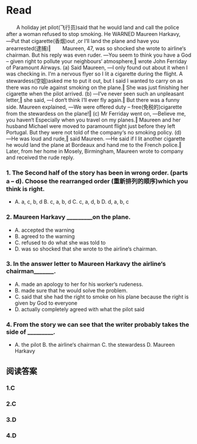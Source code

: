 # Read
　　A holiday jet pilot(飞行员)said that he would land and call the police after a woman refused to stop smoking. He WARNED Maureen Harkavy, ―Put that cigarette(香烟)out ,or I‘ll land the plane and have you arearrested(逮捕)‖
　　Maureen, 47, was so shocked she wrote to airline‘s chairman. But his reply was even ruder. ―You seem to think you have a God – given right to pollute your neighbours‘ atmosphere,‖ wrote John Ferriday of Paramount Airways. (a) Said Maureen, ―I only found out about it when I was checking in. I‘m a nervous flyer so I lit a cigarette during the flight. A stewardess(空姐)asked me to put it out, but I said I wanted to carry on as there was no rule against smoking on the plane.‖ She was just finishing her cigarette when the pilot arrived. (b) ―I‘ve never seen such an unpleasant letter,‖ she said, ―I don‘t think I‘ll ever fly again.‖ But there was a funny side. Maureen explained, ―We were offered duty – free(免税的)cigarette from the stewardess on the plane!‖ (c) Mr Ferriday went on, ―Believe me, you haven‘t Especially when you travel on my planes.‖ Maureen and her husband Michael were moved to paramount flight just before they left Portugal. But they were not told of the company‘s no smoking policy. (d) ―He was loud and rude,‖ said Maureen. ―He said if I lit another cigarette he would land the plane at Bordeaux and hand me to the French police.‖ Later, from her home in Mosely, Birmingham, Maureen wrote to company and received the rude reply.
### 1. The Second half of the story has been in wrong order. (parts a – d). Choose the rearranged order (重新排列的顺序)which you think is right.
* A. a, c, b, d B. c, a, b, d C. c, a, d, b D. d, a, b, c
### 2. Maureen Harkavy _________on the plane. 
* A. accepted the warning 
* B. agreed to the warning
* C. refused to do what she was told to
* D. was so shocked that she wrote to the airline‘s chairman.
### 3. In the answer letter to Maureen Harkavy the airline‘s chairman_______.
* A. made an apology to her for his worker‘s rudeness. 
* B. made sure that he would solve the problem.
* C. said that she had the right to smoke on his plane because the right is given by God to everyone 
* D. actually completely agreed with what the pilot said
### 4. From the story we can see that the writer probably takes the side of _________.
* A. the pilot B. the airline‘s chairman C. the stewardess D. Maureen Harkavy
## 阅读答案
### 1.C
### 2.C
### 3.D
### 4.D
